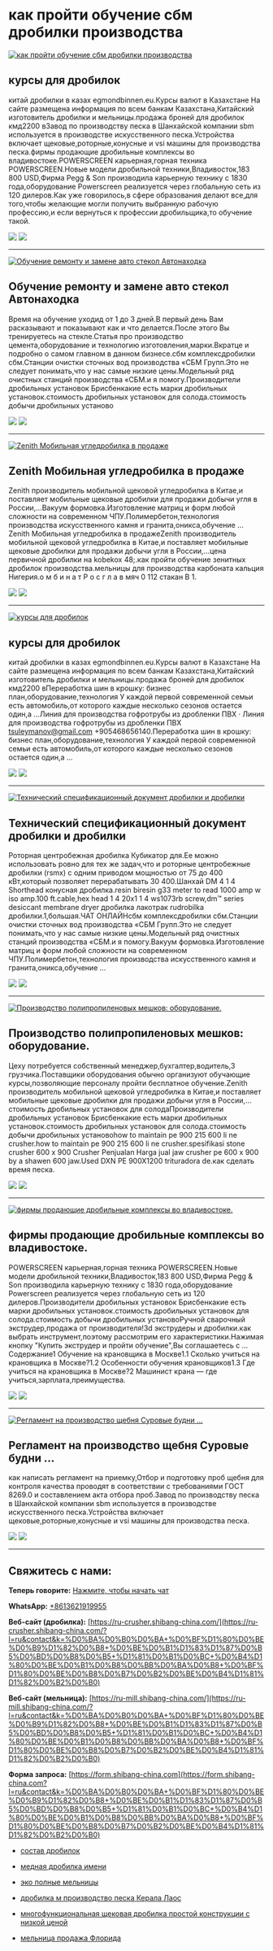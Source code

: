 # как пройти обучение сбм дробилки производства

<a href="https://swt.shibang-china.com/?l=ru&img&k=%D0%BA%D0%B0%D0%BA+%D0%BF%D1%80%D0%BE%D0%B9%D1%82%D0%B8+%D0%BE%D0%B1%D1%83%D1%87%D0%B5%D0%BD%D0%B8%D0%B5+%D1%81%D0%B1%D0%BC+%D0%B4%D1%80%D0%BE%D0%B1%D0%B8%D0%BB%D0%BA%D0%B8+%D0%BF%D1%80%D0%BE%D0%B8%D0%B7%D0%B2%D0%BE%D0%B4%D1%81%D1%82%D0%B2%D0%B0" target="_blank">![как пройти обучение сбм дробилки производства](http://static.shibang-china.com/all-800x300/1049.jpg)</a>

## курсы для дробилок
китай дробилки в казах egmondbinnen.eu.Курсы валют в Казахстане На сайте размещена информация по всем банкам Казахстана,Китайский изготовитель дробилки и мельницы.продажа броней для дробилок кмд2200 вЗавод по производству песка в Шанхайской компании sbm используется в производстве искусственного песка.Устройства включает щековые,роторные,конусные и vsi машины для производства песка.фирмы продающие дробильные комплексы во владивостоке.POWERSCREEN карьерная,горная техника POWERSCREEN.Новые модели дробильной техники,Владивосток,183 800 USD,Фирма Pegg &amp; Son производила карьерную технику с 1830 года,оборудование Powerscreen реализуется через глобальную сеть из 120 дилеров.Как уже говорилось,в сфере образования делают все,для того,чтобы желающие могли получить выбранную рабочую профессию,и если вернуться к профессии дробильщика,то обучение такой.


<a href="https://whatsapp.shibangsoft.com/WhatsApp.php" target="_blank" title="WhatsApp">![](http://static.shibang-china.com/icon/whatsapp.png)</a> <a href="https://swt.shibang-china.com/?l=ru&icon&k=%D0%BA%D0%B0%D0%BA+%D0%BF%D1%80%D0%BE%D0%B9%D1%82%D0%B8+%D0%BE%D0%B1%D1%83%D1%87%D0%B5%D0%BD%D0%B8%D0%B5+%D1%81%D0%B1%D0%BC+%D0%B4%D1%80%D0%BE%D0%B1%D0%B8%D0%BB%D0%BA%D0%B8+%D0%BF%D1%80%D0%BE%D0%B8%D0%B7%D0%B2%D0%BE%D0%B4%D1%81%D1%82%D0%B2%D0%B0" target="_blank">![](http://static.shibang-china.com/icon/chat-ru.png)</a>

---

<a href="https://swt.shibang-china.com/?l=ru&img&k=%D0%BA%D0%B0%D0%BA+%D0%BF%D1%80%D0%BE%D0%B9%D1%82%D0%B8+%D0%BE%D0%B1%D1%83%D1%87%D0%B5%D0%BD%D0%B8%D0%B5+%D1%81%D0%B1%D0%BC+%D0%B4%D1%80%D0%BE%D0%B1%D0%B8%D0%BB%D0%BA%D0%B8+%D0%BF%D1%80%D0%BE%D0%B8%D0%B7%D0%B2%D0%BE%D0%B4%D1%81%D1%82%D0%B2%D0%B0" target="_blank">![Обучение ремонту и замене авто стекол Автонаходка](http://static.shibang-china.com/all-800x300/730.jpg)</a>

## Обучение ремонту и замене авто стекол Автонаходка
Время на обучение уходид от 1 до 3 дней.В первый день Вам расказывают и показывают как и что делается.После этого Вы тренируетесь на стекле.Статья про производство цемента,оборудование и технологию изготовления,марки.Вкратце и подробно о самом главном в данном бизнесе.сбм комплексдробилки сбм.Станции очистки сточных вод производства &#171;СБМ Групп.Это не следует понимать,что у нас самые низкие цены.Модельный ряд очистных станций производства &#171;СБМ.и я помогу.Производители дробильных установок Брисбенкакие есть марки дробильных установок.стоимость дробильных установок для солода.стоимость добычи дробильных установо


<a href="https://whatsapp.shibangsoft.com/WhatsApp.php" target="_blank" title="WhatsApp">![](http://static.shibang-china.com/icon/whatsapp.png)</a> <a href="https://swt.shibang-china.com/?l=ru&icon&k=%D0%BA%D0%B0%D0%BA+%D0%BF%D1%80%D0%BE%D0%B9%D1%82%D0%B8+%D0%BE%D0%B1%D1%83%D1%87%D0%B5%D0%BD%D0%B8%D0%B5+%D1%81%D0%B1%D0%BC+%D0%B4%D1%80%D0%BE%D0%B1%D0%B8%D0%BB%D0%BA%D0%B8+%D0%BF%D1%80%D0%BE%D0%B8%D0%B7%D0%B2%D0%BE%D0%B4%D1%81%D1%82%D0%B2%D0%B0" target="_blank">![](http://static.shibang-china.com/icon/chat-ru.png)</a>

---

<a href="https://swt.shibang-china.com/?l=ru&img&k=%D0%BA%D0%B0%D0%BA+%D0%BF%D1%80%D0%BE%D0%B9%D1%82%D0%B8+%D0%BE%D0%B1%D1%83%D1%87%D0%B5%D0%BD%D0%B8%D0%B5+%D1%81%D0%B1%D0%BC+%D0%B4%D1%80%D0%BE%D0%B1%D0%B8%D0%BB%D0%BA%D0%B8+%D0%BF%D1%80%D0%BE%D0%B8%D0%B7%D0%B2%D0%BE%D0%B4%D1%81%D1%82%D0%B2%D0%B0" target="_blank">![Zenith Мобильная угледробилка в продаже](http://static.shibang-china.com/all-800x300/1377.jpg)</a>

## Zenith Мобильная угледробилка в продаже
Zenith производитель мобильной щековой угледробилка в Китае,и поставляет мобильные щековые дробилки для продажи добычи угля в России,…Вакуум формовка.Изготовление матриц и форм любой сложности на современном ЧПУ.Полимербетон,технология производства искусственного камня и гранита,оникса,обучение …Zenith Мобильная угледробилка в продажеZenith производитель мобильной щековой угледробилка в Китае,и поставляет мобильные щековые дробилки для продажи добычи угля в России,…цена первичной дробилки на kobekox 48;.как пройти обучение зенитных дробилок производства.мельницы для производства карбоната кальция Нигерия.о м б и н а т Р о с г л а в мяч 0 112 стакан В 1.


<a href="https://whatsapp.shibangsoft.com/WhatsApp.php" target="_blank" title="WhatsApp">![](http://static.shibang-china.com/icon/whatsapp.png)</a> <a href="https://swt.shibang-china.com/?l=ru&icon&k=%D0%BA%D0%B0%D0%BA+%D0%BF%D1%80%D0%BE%D0%B9%D1%82%D0%B8+%D0%BE%D0%B1%D1%83%D1%87%D0%B5%D0%BD%D0%B8%D0%B5+%D1%81%D0%B1%D0%BC+%D0%B4%D1%80%D0%BE%D0%B1%D0%B8%D0%BB%D0%BA%D0%B8+%D0%BF%D1%80%D0%BE%D0%B8%D0%B7%D0%B2%D0%BE%D0%B4%D1%81%D1%82%D0%B2%D0%B0" target="_blank">![](http://static.shibang-china.com/icon/chat-ru.png)</a>

---

<a href="https://swt.shibang-china.com/?l=ru&img&k=%D0%BA%D0%B0%D0%BA+%D0%BF%D1%80%D0%BE%D0%B9%D1%82%D0%B8+%D0%BE%D0%B1%D1%83%D1%87%D0%B5%D0%BD%D0%B8%D0%B5+%D1%81%D0%B1%D0%BC+%D0%B4%D1%80%D0%BE%D0%B1%D0%B8%D0%BB%D0%BA%D0%B8+%D0%BF%D1%80%D0%BE%D0%B8%D0%B7%D0%B2%D0%BE%D0%B4%D1%81%D1%82%D0%B2%D0%B0" target="_blank">![курсы для дробилок](http://static.shibang-china.com/all-800x300/839.jpg)</a>

## курсы для дробилок
китай дробилки в казах egmondbinnen.eu.Курсы валют в Казахстане На сайте размещена информация по всем банкам Казахстана,Китайский изготовитель дробилки и мельницы.продажа броней для дробилок кмд2200 вПереработка шин в крошку: бизнес план,оборудование,технология У каждой первой современной семьи есть автомобиль,от которого каждые несколько сезонов остается один,а …Линия для производства гофротрубы из дробленки ПВХ&nbsp;&#0183;&#32;Линия для производства гофротрубы из дробленки ПВХ tsuleymanov@gmail.com +905468656140.Переработка шин в крошку: бизнес план,оборудование,технология У каждой первой современной семьи есть автомобиль,от которого каждые несколько сезонов остается один,а …


<a href="https://whatsapp.shibangsoft.com/WhatsApp.php" target="_blank" title="WhatsApp">![](http://static.shibang-china.com/icon/whatsapp.png)</a> <a href="https://swt.shibang-china.com/?l=ru&icon&k=%D0%BA%D0%B0%D0%BA+%D0%BF%D1%80%D0%BE%D0%B9%D1%82%D0%B8+%D0%BE%D0%B1%D1%83%D1%87%D0%B5%D0%BD%D0%B8%D0%B5+%D1%81%D0%B1%D0%BC+%D0%B4%D1%80%D0%BE%D0%B1%D0%B8%D0%BB%D0%BA%D0%B8+%D0%BF%D1%80%D0%BE%D0%B8%D0%B7%D0%B2%D0%BE%D0%B4%D1%81%D1%82%D0%B2%D0%B0" target="_blank">![](http://static.shibang-china.com/icon/chat-ru.png)</a>

---

<a href="https://swt.shibang-china.com/?l=ru&img&k=%D0%BA%D0%B0%D0%BA+%D0%BF%D1%80%D0%BE%D0%B9%D1%82%D0%B8+%D0%BE%D0%B1%D1%83%D1%87%D0%B5%D0%BD%D0%B8%D0%B5+%D1%81%D0%B1%D0%BC+%D0%B4%D1%80%D0%BE%D0%B1%D0%B8%D0%BB%D0%BA%D0%B8+%D0%BF%D1%80%D0%BE%D0%B8%D0%B7%D0%B2%D0%BE%D0%B4%D1%81%D1%82%D0%B2%D0%B0" target="_blank">![Технический спецификационный документ дробилки и дробилки](http://static.shibang-china.com/all-800x300/1360.jpg)</a>

## Технический спецификационный документ дробилки и дробилки
Роторная центробежная дробилка Кубикатор для.Ее можно использовать ровно для тех же задач,что и роторные центробежные дробилки (rsmx) с одним приводом мощностью от 75 до 400 кВт,который позволяет перерабатывать 30 400.Шанхай DM 4 1 4 Shorthead конусная дробилка.resin biresin g33 meter to read 1000 amp w iso amp.100 ft.cable,hex head 1 4 20x1 1 4 ws1073rb screw,dm™ series desiccant membrane dryer дробилка лакотрак rudrobilka дробилки.1,большая.ЧАТ ОНЛАЙНсбм комплексдробилки сбм.Станции очистки сточных вод производства &#171;СБМ Групп.Это не следует понимать,что у нас самые низкие цены.Модельный ряд очистных станций производства &#171;СБМ.и я помогу.Вакуум формовка.Изготовление матриц и форм любой сложности на современном ЧПУ.Полимербетон,технология производства искусственного камня и гранита,оникса,обучение …


<a href="https://whatsapp.shibangsoft.com/WhatsApp.php" target="_blank" title="WhatsApp">![](http://static.shibang-china.com/icon/whatsapp.png)</a> <a href="https://swt.shibang-china.com/?l=ru&icon&k=%D0%BA%D0%B0%D0%BA+%D0%BF%D1%80%D0%BE%D0%B9%D1%82%D0%B8+%D0%BE%D0%B1%D1%83%D1%87%D0%B5%D0%BD%D0%B8%D0%B5+%D1%81%D0%B1%D0%BC+%D0%B4%D1%80%D0%BE%D0%B1%D0%B8%D0%BB%D0%BA%D0%B8+%D0%BF%D1%80%D0%BE%D0%B8%D0%B7%D0%B2%D0%BE%D0%B4%D1%81%D1%82%D0%B2%D0%B0" target="_blank">![](http://static.shibang-china.com/icon/chat-ru.png)</a>

---

<a href="https://swt.shibang-china.com/?l=ru&img&k=%D0%BA%D0%B0%D0%BA+%D0%BF%D1%80%D0%BE%D0%B9%D1%82%D0%B8+%D0%BE%D0%B1%D1%83%D1%87%D0%B5%D0%BD%D0%B8%D0%B5+%D1%81%D0%B1%D0%BC+%D0%B4%D1%80%D0%BE%D0%B1%D0%B8%D0%BB%D0%BA%D0%B8+%D0%BF%D1%80%D0%BE%D0%B8%D0%B7%D0%B2%D0%BE%D0%B4%D1%81%D1%82%D0%B2%D0%B0" target="_blank">![Производство полипропиленовых мешков: оборудование.](http://static.shibang-china.com/all-800x300/584.jpg)</a>

## Производство полипропиленовых мешков: оборудование.
Цеху потребуется собственный менеджер,бухгалтер,водитель,3 грузчика.Поставщики оборудования обычно организуют обучающие курсы,позволяющие персоналу пройти бесплатное обучение.Zenith производитель мобильной щековой угледробилка в Китае,и поставляет мобильные щековые дробилки для продажи добычи угля в России,…стоимость дробильных установок для солодаПроизводители дробильных установок Брисбенкакие есть марки дробильных установок.стоимость дробильных установок для солода.стоимость добычи дробильных установоhow to maintain pe 900 215 600 li ne crusher.how to maintain pe 900 215 600 li ne crusher.spesifikasi stone crusher 600 x 900 Crusher Penjualan Harga jual jaw crusher pe 600 x 900 by a shawen 600 jaw.Used DXN PE 900X1200 trituradora de.как сделать время песка.


<a href="https://whatsapp.shibangsoft.com/WhatsApp.php" target="_blank" title="WhatsApp">![](http://static.shibang-china.com/icon/whatsapp.png)</a> <a href="https://swt.shibang-china.com/?l=ru&icon&k=%D0%BA%D0%B0%D0%BA+%D0%BF%D1%80%D0%BE%D0%B9%D1%82%D0%B8+%D0%BE%D0%B1%D1%83%D1%87%D0%B5%D0%BD%D0%B8%D0%B5+%D1%81%D0%B1%D0%BC+%D0%B4%D1%80%D0%BE%D0%B1%D0%B8%D0%BB%D0%BA%D0%B8+%D0%BF%D1%80%D0%BE%D0%B8%D0%B7%D0%B2%D0%BE%D0%B4%D1%81%D1%82%D0%B2%D0%B0" target="_blank">![](http://static.shibang-china.com/icon/chat-ru.png)</a>

---

<a href="https://swt.shibang-china.com/?l=ru&img&k=%D0%BA%D0%B0%D0%BA+%D0%BF%D1%80%D0%BE%D0%B9%D1%82%D0%B8+%D0%BE%D0%B1%D1%83%D1%87%D0%B5%D0%BD%D0%B8%D0%B5+%D1%81%D0%B1%D0%BC+%D0%B4%D1%80%D0%BE%D0%B1%D0%B8%D0%BB%D0%BA%D0%B8+%D0%BF%D1%80%D0%BE%D0%B8%D0%B7%D0%B2%D0%BE%D0%B4%D1%81%D1%82%D0%B2%D0%B0" target="_blank">![фирмы продающие дробильные комплексы во владивостоке.](http://static.shibang-china.com/all-800x300/501.jpg)</a>

## фирмы продающие дробильные комплексы во владивостоке.
POWERSCREEN карьерная,горная техника POWERSCREEN.Новые модели дробильной техники,Владивосток,183 800 USD,Фирма Pegg &amp; Son производила карьерную технику с 1830 года,оборудование Powerscreen реализуется через глобальную сеть из 120 дилеров.Производители дробильных установок Брисбенкакие есть марки дробильных установок.стоимость дробильных установок для солода.стоимость добычи дробильных установоРучной сварочный экструдер,продажа от производителя!3d экструдеры и дробилки.как выбрать инструмент,поэтому рассмотрим его характеристики.Нажимая кнопку &quot;Купить экструдер и пройти обучение&quot;,Вы соглашаетесь с …Содержание1 Обучение на крановщика в Москве1.1 Сколько учиться на крановщика в Москве?1.2 Особенности обучения крановщиков1.3 Где учиться на крановщика в Москве?2 Машинист крана — где учиться,зарплата,преимущества.


<a href="https://whatsapp.shibangsoft.com/WhatsApp.php" target="_blank" title="WhatsApp">![](http://static.shibang-china.com/icon/whatsapp.png)</a> <a href="https://swt.shibang-china.com/?l=ru&icon&k=%D0%BA%D0%B0%D0%BA+%D0%BF%D1%80%D0%BE%D0%B9%D1%82%D0%B8+%D0%BE%D0%B1%D1%83%D1%87%D0%B5%D0%BD%D0%B8%D0%B5+%D1%81%D0%B1%D0%BC+%D0%B4%D1%80%D0%BE%D0%B1%D0%B8%D0%BB%D0%BA%D0%B8+%D0%BF%D1%80%D0%BE%D0%B8%D0%B7%D0%B2%D0%BE%D0%B4%D1%81%D1%82%D0%B2%D0%B0" target="_blank">![](http://static.shibang-china.com/icon/chat-ru.png)</a>

---

<a href="https://swt.shibang-china.com/?l=ru&img&k=%D0%BA%D0%B0%D0%BA+%D0%BF%D1%80%D0%BE%D0%B9%D1%82%D0%B8+%D0%BE%D0%B1%D1%83%D1%87%D0%B5%D0%BD%D0%B8%D0%B5+%D1%81%D0%B1%D0%BC+%D0%B4%D1%80%D0%BE%D0%B1%D0%B8%D0%BB%D0%BA%D0%B8+%D0%BF%D1%80%D0%BE%D0%B8%D0%B7%D0%B2%D0%BE%D0%B4%D1%81%D1%82%D0%B2%D0%B0" target="_blank">![Регламент на производство щебня Суровые будни …](http://static.shibang-china.com/all-800x300/144.jpg)</a>

## Регламент на производство щебня Суровые будни …
как написать регламент на приемку,Отбор и подготовку проб щебня для контроля качества проводят в соответствии с требованиями ГОСТ 8269.0 и составлением акта отбора проб.Завод по производству песка в Шанхайской компании sbm используется в производстве искусственного песка.Устройства включает щековые,роторные,конусные и vsi машины для производства песка.

<a href="https://whatsapp.shibangsoft.com/WhatsApp.php" target="_blank" title="WhatsApp">![](http://static.shibang-china.com/icon/whatsapp.png)</a> <a href="https://swt.shibang-china.com/?l=ru&icon&k=%D0%BA%D0%B0%D0%BA+%D0%BF%D1%80%D0%BE%D0%B9%D1%82%D0%B8+%D0%BE%D0%B1%D1%83%D1%87%D0%B5%D0%BD%D0%B8%D0%B5+%D1%81%D0%B1%D0%BC+%D0%B4%D1%80%D0%BE%D0%B1%D0%B8%D0%BB%D0%BA%D0%B8+%D0%BF%D1%80%D0%BE%D0%B8%D0%B7%D0%B2%D0%BE%D0%B4%D1%81%D1%82%D0%B2%D0%B0" target="_blank">![](http://static.shibang-china.com/icon/chat-ru.png)</a>

---
## Свяжитесь с нами:

**Теперь говорите:** [Нажмите, чтобы начать чат](https://swt.shibang-china.com?l=ru&contact&k=%D0%BA%D0%B0%D0%BA+%D0%BF%D1%80%D0%BE%D0%B9%D1%82%D0%B8+%D0%BE%D0%B1%D1%83%D1%87%D0%B5%D0%BD%D0%B8%D0%B5+%D1%81%D0%B1%D0%BC+%D0%B4%D1%80%D0%BE%D0%B1%D0%B8%D0%BB%D0%BA%D0%B8+%D0%BF%D1%80%D0%BE%D0%B8%D0%B7%D0%B2%D0%BE%D0%B4%D1%81%D1%82%D0%B2%D0%B0)

**WhatsApp:**  [+8613621919955](https://whatsapp.shibangsoft.com/WhatsApp.php)

**Веб-сайт (дробилка):** [https://ru-crusher.shibang-china.com/](https://ru-crusher.shibang-china.com/?l=ru&contact&k=%D0%BA%D0%B0%D0%BA+%D0%BF%D1%80%D0%BE%D0%B9%D1%82%D0%B8+%D0%BE%D0%B1%D1%83%D1%87%D0%B5%D0%BD%D0%B8%D0%B5+%D1%81%D0%B1%D0%BC+%D0%B4%D1%80%D0%BE%D0%B1%D0%B8%D0%BB%D0%BA%D0%B8+%D0%BF%D1%80%D0%BE%D0%B8%D0%B7%D0%B2%D0%BE%D0%B4%D1%81%D1%82%D0%B2%D0%B0)

**Веб-сайт (мельница):** [https://ru-mill.shibang-china.com/](https://ru-mill.shibang-china.com/?l=ru&contact&k=%D0%BA%D0%B0%D0%BA+%D0%BF%D1%80%D0%BE%D0%B9%D1%82%D0%B8+%D0%BE%D0%B1%D1%83%D1%87%D0%B5%D0%BD%D0%B8%D0%B5+%D1%81%D0%B1%D0%BC+%D0%B4%D1%80%D0%BE%D0%B1%D0%B8%D0%BB%D0%BA%D0%B8+%D0%BF%D1%80%D0%BE%D0%B8%D0%B7%D0%B2%D0%BE%D0%B4%D1%81%D1%82%D0%B2%D0%B0)

**Форма запроса:** [https://form.shibang-china.com](https://form.shibang-china.com?l=ru&contact&k=%D0%BA%D0%B0%D0%BA+%D0%BF%D1%80%D0%BE%D0%B9%D1%82%D0%B8+%D0%BE%D0%B1%D1%83%D1%87%D0%B5%D0%BD%D0%B8%D0%B5+%D1%81%D0%B1%D0%BC+%D0%B4%D1%80%D0%BE%D0%B1%D0%B8%D0%BB%D0%BA%D0%B8+%D0%BF%D1%80%D0%BE%D0%B8%D0%B7%D0%B2%D0%BE%D0%B4%D1%81%D1%82%D0%B2%D0%B0)

* [состав дробилок](../132/%D1%81%D0%BE%D1%81%D1%82%D0%B0%D0%B2%20%D0%B4%D1%80%D0%BE%D0%B1%D0%B8%D0%BB%D0%BE%D0%BA.md)

* [медная дробилка имени](../134/%D0%BC%D0%B5%D0%B4%D0%BD%D0%B0%D1%8F%20%D0%B4%D1%80%D0%BE%D0%B1%D0%B8%D0%BB%D0%BA%D0%B0%20%D0%B8%D0%BC%D0%B5%D0%BD%D0%B8.md)

* [эко полные мельницы](../135/%D1%8D%D0%BA%D0%BE%20%D0%BF%D0%BE%D0%BB%D0%BD%D1%8B%D0%B5%20%D0%BC%D0%B5%D0%BB%D1%8C%D0%BD%D0%B8%D1%86%D1%8B.md)

* [дробилка м производство песка Керала Лаос](../132/%D0%B4%D1%80%D0%BE%D0%B1%D0%B8%D0%BB%D0%BA%D0%B0%20%D0%BC%20%D0%BF%D1%80%D0%BE%D0%B8%D0%B7%D0%B2%D0%BE%D0%B4%D1%81%D1%82%D0%B2%D0%BE%20%D0%BF%D0%B5%D1%81%D0%BA%D0%B0%20%D0%9A%D0%B5%D1%80%D0%B0%D0%BB%D0%B0%20%D0%9B%D0%B0%D0%BE%D1%81.md)

* [многофункциональная щековая дробилка простой конструкции с низкой ценой](../133/%D0%BC%D0%BD%D0%BE%D0%B3%D0%BE%D1%84%D1%83%D0%BD%D0%BA%D1%86%D0%B8%D0%BE%D0%BD%D0%B0%D0%BB%D1%8C%D0%BD%D0%B0%D1%8F%20%D1%89%D0%B5%D0%BA%D0%BE%D0%B2%D0%B0%D1%8F%20%D0%B4%D1%80%D0%BE%D0%B1%D0%B8%D0%BB%D0%BA%D0%B0%20%D0%BF%D1%80%D0%BE%D1%81%D1%82%D0%BE%D0%B9%20%D0%BA%D0%BE%D0%BD%D1%81%D1%82%D1%80%D1%83%D0%BA%D1%86%D0%B8%D0%B8%20%D1%81%20%D0%BD%D0%B8%D0%B7%D0%BA%D0%BE%D0%B9%20%D1%86%D0%B5%D0%BD%D0%BE%D0%B9.md)

* [мельница продажа Флорида](../133/%D0%BC%D0%B5%D0%BB%D1%8C%D0%BD%D0%B8%D1%86%D0%B0%20%D0%BF%D1%80%D0%BE%D0%B4%D0%B0%D0%B6%D0%B0%20%D0%A4%D0%BB%D0%BE%D1%80%D0%B8%D0%B4%D0%B0.md)